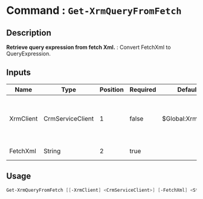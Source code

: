 ﻿# Command : `Get-XrmQueryFromFetch` 

## Description

**Retrieve query expression from fetch Xml.** : Convert FetchXml to QueryExpression.

## Inputs

Name|Type|Position|Required|Default|Description
----|----|--------|--------|-------|-----------
XrmClient|CrmServiceClient|1|false|$Global:XrmClient|Xrm connector initialized to target instance. Use latest one by default. (CrmServiceClient)
FetchXml|String|2|true||FetchXML query string.


## Usage

```Powershell 
Get-XrmQueryFromFetch [[-XrmClient] <CrmServiceClient>] [-FetchXml] <String> [<CommonParameters>]
``` 



